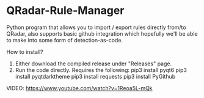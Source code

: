 # QRadar-Rule-Manager

Python program that allows you to import / export rules directly from/to QRadar, also supports basic github integration which hopefully we'll be able to make into some form of detection-as-code.

How to install?
1. Either download the compiled release under "Releases" page.
2. Run the code directly. Requires the following:
pip3 install pyqt6
pip3 install pyqtdarktheme
pip3 install requests
pip3 install PyGithub

VIDEO:
https://www.youtube.com/watch?v=1Reoa5L-mQk
